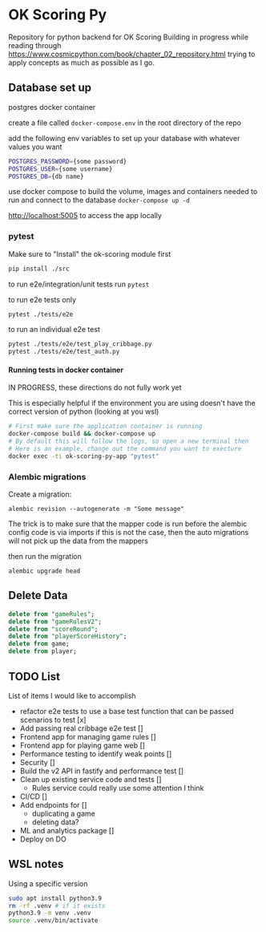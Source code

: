 # OK Scoring Py

Repository for python backend for OK Scoring
Building in progress while reading through <https://www.cosmicpython.com/book/chapter_02_repository.html>
trying to apply concepts as much as possible as I go.

## Database set up

postgres docker container

create a file called `docker-compose.env` in the root directory of the repo

add the following env variables to set up your database with whatever values you want

```bash
POSTGRES_PASSWORD={some password}
POSTGRES_USER={some username}
POSTGRES_DB={db name}
```

use docker compose to build the volume, images and containers needed to run and connect to the database
`docker-compose up -d`

<http://localhost:5005> to access the app locally

### pytest

Make sure to "Install" the ok-scoring module first

```bash
pip install ./src
```

to run e2e/integration/unit tests run `pytest`

to run e2e tests only

```bash
pytest ./tests/e2e
```

to run an individual e2e test

```bash
pytest ./tests/e2e/test_play_cribbage.py
pytest ./tests/e2e/test_auth.py
```

#### Running tests in docker container

IN PROGRESS, these directions do not fully work yet

This is especially helpful if the environment you are using doesn't have the correct version of python (looking at you wsl)

```bash
# First make sure the application container is running
docker-compose build && docker-compose up
# By default this will follow the logs, so open a new terminal then
# Here is an example, change out the command you want to execture
docker exec -ti ok-scoring-py-app "pytest"
```

### Alembic migrations

Create a migration:

`alembic revision --autogenerate -m "Some message"`

The trick is to make sure that the mapper code is run before the alembic config code is via imports
if this is not the case, then the auto migrations will not pick up the data from the mappers

then run the migration

`alembic upgrade head`

## Delete Data

```sql
delete from "gameRules";
delete from "gameRulesV2";
delete from "scoreRound";
delete from "playerScoreHistory";
delete from game;
delete from player;
```

## TODO List

List of items I would like to accomplish

- refactor e2e tests to use a base test function that can be passed scenarios to test [x]
- Add passing real cribbage e2e test []
- Frontend app for managing game rules []
- Frontend app for playing game web []
- Performance testing to identify weak points []
- Security []
- Build the v2 API in fastify and performance test []
- Clean up existing service code and tests []
  - Rules service could really use some attention I think
- CI/CD []
- Add endpoints for []
  - duplicating a game
  - deleting data?
- ML and analytics package []
- Deploy on DO

## WSL notes

Using a specific version

```bash
sudo apt install python3.9
rm -rf .venv # if it exists
python3.9 -m venv .venv
source .venv/bin/activate
```
